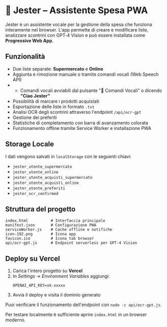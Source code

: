 # 🛒 Jester – Assistente Spesa PWA

Jester è un assistente vocale per la gestione della spesa che funziona interamente nel browser. L'app permette di creare e modificare liste, analizzare scontrini con GPT‑4 Vision e può essere installata come **Progressive Web App**.

## Funzionalità
- Due liste separate: **Supermercato** e **Online**
- Aggiunta e rimozione manuale o tramite comandi vocali (Web Speech API)
- - Comandi vocali avviabili dal pulsante "🎤 Comandi Vocali" o dicendo **"Ciao Jester"**
- Possibilità di marcare i prodotti acquistati
- Esportazione delle liste in formato `.txt`
- Analisi OCR degli scontrini attraverso l'endpoint `/api/ocr-gpt`
- Gestione dei preferiti
- Statistiche di completamento con barra di avanzamento colorata
- Funzionamento offline tramite Service Worker e installazione PWA

## Storage Locale
I dati vengono salvati in `localStorage` con le seguenti chiavi:
- `jester_utente_supermercato`
- `jester_utente_online`
- `jester_utente_acquisti_supermercato`
- `jester_utente_acquisti_online`
- `jester_utente_preferiti`
- `jester_ocr_confirmed`

## Struttura del progetto
```
index.html          # Interfaccia principale
manifest.json       # Configurazione PWA
serviceWorker.js    # Cache offline e notifiche
icon-192.png        # Icona app
favicon.ico         # Icona tab browser
api/ocr-gpt.js      # Endpoint serverless per GPT-4 Vision
```

## Deploy su Vercel
1. Carica l'intero progetto su **Vercel**
2. In *Settings → Environment Variables* aggiungi:
   ```
   OPENAI_API_KEY=sk-xxxxx
   ```
3. Avvia il deploy e visita il dominio generato

Puoi verificare il funzionamento dell'endpoint con `node -c api/ocr-gpt.js`.

Per testare localmente è sufficiente aprire `index.html` in un browser moderno.
